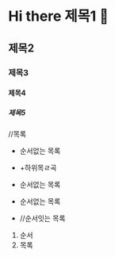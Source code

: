 # Hi there 제목1 👋
## 제목2
### 제목3
#### 제목4
##### 제목5

//목록
* 순서없는 목록
* +하위목ㄹ곡
* 순서없는 목록
* 순서없는 목록

* //순서잇는 목록
1. 순서
2. 목록
  
